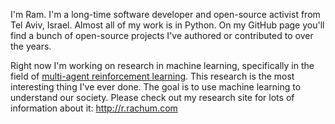 I'm Ram. I'm a long-time software developer and open-source activist from Tel Aviv, Israel. Almost all of my work is in Python. On my GitHub page you'll find a bunch of open-source projects I've authored or contributed to over the years.

Right now I'm working on research in machine learning, specifically in the field of [multi-agent reinforcement learning](https://en.wikipedia.org/wiki/Multi-agent_reinforcement_learning). This research is the most interesting thing I've ever done. The goal is to use machine learning to understand our society. Please check out my research site for lots of information about it: http://r.rachum.com